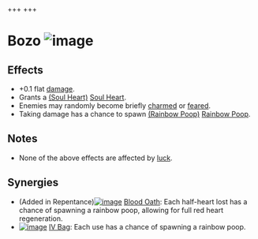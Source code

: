 +++
+++

 # Bozo ![image](/image/Bozo.png) 


Effects
---------


* +0.1 flat [damage](/wiki/Damage "Damage").
* Grants a [(Soul Heart)](/wiki/Soul_Heart "Soul Heart") [Soul Heart](/wiki/Soul_Heart "Soul Heart").
* Enemies may randomly become briefly [charmed](/wiki/Charm "Charm") or [feared](/wiki/Fear "Fear").
* Taking damage has a chance to spawn [(Rainbow Poop)](/wiki/Rainbow_Poop "Rainbow Poop") [Rainbow Poop](/wiki/Rainbow_Poop "Rainbow Poop").


Notes
-------


* None of the above effects are affected by [luck](/wiki/Luck "Luck").


Synergies
-----------


* (Added in Repentance)[![image](/image/Blood_Oath.png)](/wiki/Blood_Oath "Blood Oath") [Blood Oath](/wiki/Blood_Oath "Blood Oath"): Each half-heart lost has a chance of spawning a rainbow poop, allowing for full red heart regeneration.
* [![image](/image/IV_Bag.png)](/wiki/IV_Bag "IV Bag") [IV Bag](/wiki/IV_Bag "IV Bag"): Each use has a chance of spawning a rainbow poop.



